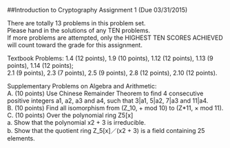 ##Introduction to Cryptography
Assignment 1 (Due 03/31/2015)

There are totally 13 problems in this problem set.  
Please hand in the solutions of any TEN problems.  
If more problems are attempted, only the HIGHEST TEN SCORES ACHIEVED will count toward the grade for this assignment.  

Textbook Problems:
1.4 (12 points), 1.9 (10 points), 1.12 (12 points), 1.13 (9 points), 1.14 (12 points);   
2.1 (9 points), 2.3 (7 points), 2.5 (9 points), 2.8 (12 points), 2.10 (12 points).  

Supplementary Problems on Algebra and Arithmetic:  
A. (10 points) Use Chinese Remainder Theorem to find 4 consecutive positive integers a1, a2, a3 and a4, such that 3|a1, 5|a2, 7|a3 and 11|a4.  
B. (10 points) Find all isomorphism from (Z_10, + mod 10) to (Z*11, × mod 11).  
C. (10 points) Over the polynomial ring Z5[x]  
	a. Show that the polynomial x2 + 3 is irreducible.  
	b. Show that the quotient ring Z_5[x]／(x2 + 3) is a field containing 25 elements.  
